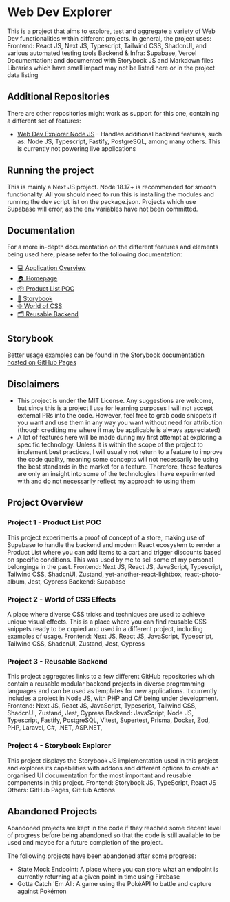 # Web Dev Explorer

This is a project that aims to explore, test and aggregate a variety of Web Dev functionalities within different projects.
In general, the project uses:
Frontend: React JS, Next JS, Typescript, Tailwind CSS, ShadcnUI, and various automated testing tools
Backend & Infra: Supabase, Vercel
Documentation: and documented with Storybook JS and Markdown files
Libraries which have small impact may not be listed here or in the project data listing

## Additional Repositories

There are other repositories might work as support for this one, containing a different set of features:

- [Web Dev Explorer Node JS](https://github.com/Sergie-AGA/web-dev-explorer-nodejs) - Handles additional backend features, such as: Node JS, Typescript, Fastify, PostgreSQL, among many others. This is currently not powering live applications

## Running the project

This is mainly a Next JS project. Node 18.17+ is recommended for smooth functionality.
All you should need to run this is installing the modules and running the dev script list on the package.json. Projects which use Supabase will error, as the env variables have not been committed.

## Documentation

For a more in-depth documentation on the different features and elements being used here, please refer to the following documentation:

- [💻 Application Overview](docs/application-overview.md)
- [🏠 Homepage](docs/homepage.md)
- [📦 Product List POC](docs/product-list-poc.md)
- [📖 Storybook](docs/storybook.md)
- [🌐 World of CSS](docs/world-of-css-effects.md)
- [🗂️ Reusable Backend](docs/reusable-backend.md)

## Storybook

Better usage examples can be found in the [Storybook documentation hosted on GitHub Pages](https://sergie-aga.github.io/web-dev-explorer-next/)

## Disclaimers

- This project is under the MIT License. Any suggestions are welcome, but since this is a project I use for learning purposes I will not accept external PRs into the code. However, feel free to grab code snippets if you want and use them in any way you want without need for attribution (though crediting me where it may be applicable is always appreciated)
- A lot of features here will be made during my first attempt at exploring a specific technology. Unless it is within the scope of the project to implement best practices, I will usually not return to a feature to improve the code quality, meaning some concepts will not necessarily be using the best standards in the market for a feature. Therefore, these features are only an insight into some of the technologies I have experimented with and do not necessarily reflect my approach to using them

## Project Overview

### Project 1 - Product List POC

This project experiments a proof of concept of a store, making use of Supabase to handle the backend and modern React ecosystem to render a Product List where you can add items to a cart and trigger discounts based on specific conditions. This was used by me to sell some of my personal belongings in the past.
Frontend: Next JS, React JS, JavaScript, Typescript, Tailwind CSS, ShadcnUI, Zustand, yet-another-react-lightbox, react-photo-album, Jest, Cypress
Backend: Supabase

### Project 2 - World of CSS Effects

A place where diverse CSS tricks and techniques are used to achieve unique visual effects. This is a place where you can find reusable CSS snippets ready to be copied and used in a different project, including examples of usage.
Frontend: Next JS, React JS, JavaScript, Typescript, Tailwind CSS, ShadcnUI, Zustand, Jest, Cypress

### Project 3 - Reusable Backend

This project aggregates links to a few different GitHub repositories which contain a reusable modular backend projects in diverse programming languages and can be used as templates for new applications. It currently includes a project in Node JS, with PHP and C# being under development.
Frontend: Next JS, React JS, JavaScript, Typescript, Tailwind CSS, ShadcnUI, Zustand, Jest, Cypress
Backend: JavaScript, Node JS, Typescript, Fastify, PostgreSQL, Vitest, Supertest, Prisma, Docker, Zod, PHP, Laravel, C#, .NET, ASP.NET,

### Project 4 - Storybook Explorer

This project displays the Storybook JS implementation used in this project and explores its capabilities with addons and different options to create an organised UI documentation for the most important and reusable components in this project.
Frontend: Storybook JS, TypeScript, React JS
Others: GitHub Pages, GitHub Actions

## Abandoned Projects

Abandoned projects are kept in the code if they reached some decent level of progress before being abandoned so that the code is still available to be used and maybe for a future completion of the project.

The following projects have been abandoned after some progress:

- State Mock Endpoint: A place where you can store what an endpoint is currently returning at a given point in time using Firebase
- Gotta Catch 'Em All: A game using the PokéAPI to battle and capture against Pokémon
